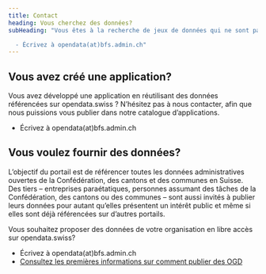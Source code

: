 ```yaml
---
title: Contact
heading: Vous cherchez des données?
subHeading: "Vous êtes à la recherche de jeux de données qui ne sont pas présents dans notre catalogue ? Si c’est le cas, contactez-nous pour nous en demander la publication.

  - Écrivez à opendata(at)bfs.admin.ch"
---
```


## Vous avez créé une application?

Vous avez développé une application en réutilisant des données référencées sur opendata.swiss ? N’hésitez pas à nous contacter, afin que nous puissions vous publier dans notre catalogue d’applications.

- Écrivez à opendata(at)bfs.admin.ch

## Vous voulez fournir des données?

L’objectif du portail est de référencer toutes les données administratives ouvertes de la Confédération, des cantons et des communes en Suisse. Des tiers – entreprises paraétatiques, personnes assumant des tâches de la Confédération, des cantons ou des communes – sont aussi invités à publier leurs données pour autant qu’elles présentent un intérêt public et même si elles sont déjà référencées sur d’autres portails.

Vous souhaitez proposer des données de votre organisation en libre accès sur opendata.swiss?

- Écrivez à opendata(at)bfs.admin.ch
- [Consultez les premières informations sur comment publier des OGD](/handbook)

